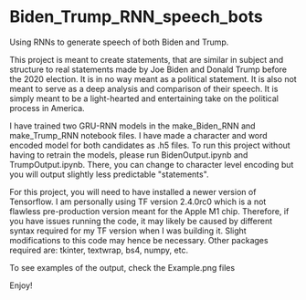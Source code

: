 # Biden_Trump_RNN_speech_bots
Using RNNs to generate speech of both Biden and Trump.

This project is meant to create statements, that are similar in subject and structure to real statements made by Joe Biden and Donald Trump before the 2020 election. It is in no way meant as a political statement. It is also not meant to serve as a deep analysis and comparison of their speech. It is simply meant to be a light-hearted and entertaining take on the political process in America.

I have trained two GRU-RNN models in the make_Biden_RNN and make_Trump_RNN notebook files. I have made a character and word encoded model for both candidates as .h5 files. To run this project without having to retrain the models, please run BidenOutput.ipynb and TrumpOutput.ipynb. There, you can change to character level encoding but you will output slightly less predictable "statements".

For this project, you will need to have installed a newer version of Tensorflow. I am personally using TF version 2.4.0rc0 which is a not flawless pre-production version meant for the Apple M1 chip. Therefore, if you have issues running the code, it may likely be caused by different syntax required for my TF version when I was building it. Slight modifications to this code may hence be necessary.
Other packages required are: tkinter, textwrap, bs4, numpy, etc.

To see examples of the output, check the Example.png files

Enjoy!